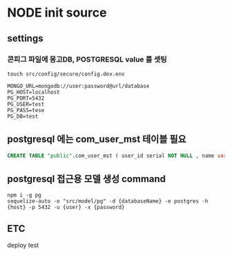 # NODE init source

## settings
### 콘피그 파일에 몽고DB, POSTGRESQL value 를 셋팅
```shell
touch src/config/secure/config.dev.env
```
```dotenv
MONGO_URL=mongodb://user:password@url/database
PG_HOST=localhost
PG_PORT=5432
PG_USER=test
PG_PASS=tese
PG_DB=test
```

## postgresql 에는 com_user_mst 테이블 필요
```sql
CREATE TABLE "public".com_user_mst ( user_id serial NOT NULL , name varchar(100) , CONSTRAINT pk_com_user_mst_user_id PRIMARY KEY ( user_id ) )
```

## postgresql 접근용 모델 생성 command
```shell
npm i -g pg
sequelize-auto -o "src/model/pg" -d {databaseName} -e postgres -h {host} -p 5432 -u {user} -x {password} 
```

## ETC
deploy test
